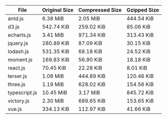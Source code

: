 | File | Original Size | Compressed Size | Gzipped Size |
| --- | --- | --- | --- |
| antd.js | 6.38 MiB | 2.05 MiB | 444.54 KiB |
| d3.js | 542.74 KiB | 259.02 KiB | 85.06 KiB |
| echarts.js | 3.41 MiB | 971.34 KiB | 313.43 KiB |
| jquery.js | 280.89 KiB | 87.09 KiB | 30.15 KiB |
| lodash.js | 531.35 KiB | 68.18 KiB | 24.52 KiB |
| moment.js | 169.83 KiB | 56.90 KiB | 18.18 KiB |
| react.js | 70.45 KiB | 22.28 KiB | 8.01 KiB |
| terser.js | 1.08 MiB | 444.89 KiB | 120.46 KiB |
| three.js | 1.19 MiB | 628.02 KiB | 154.56 KiB |
| typescript.js | 10.45 MiB | 3.17 MiB | 845.72 KiB |
| victory.js | 2.30 MiB | 689.65 KiB | 153.65 KiB |
| vue.js | 334.13 KiB | 112.97 KiB | 41.66 KiB |
